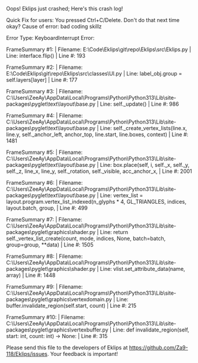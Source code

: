 Oops! Eklips just crashed;
Here's this crash log!

Quick Fix for users: You pressed Ctrl+C/Delete. Don't do that next time okay?
Cause of error: bad coding skillz

Error Type: KeyboardInterrupt
Error: 

FrameSummary #1:
  | Filename: E:\Code\Eklips\git\repo\Eklips\src\Eklips.py
  | Line: interface.flip()
  | Line #: 193

FrameSummary #2:
  | Filename: E:\Code\Eklips\git\repo\Eklips\src\classes\UI.py
  | Line: label_obj.group          = self.layers[layer]
  | Line #: 177

FrameSummary #3:
  | Filename: C:\Users\ZeeAy\AppData\Local\Programs\Python\Python313\Lib\site-packages\pyglet\text\layout\base.py
  | Line: self._update()
  | Line #: 986

FrameSummary #4:
  | Filename: C:\Users\ZeeAy\AppData\Local\Programs\Python\Python313\Lib\site-packages\pyglet\text\layout\base.py
  | Line: self._create_vertex_lists(line.x, line.y, self._anchor_left, anchor_top, line.start, line.boxes, context)
  | Line #: 1481

FrameSummary #5:
  | Filename: C:\Users\ZeeAy\AppData\Local\Programs\Python\Python313\Lib\site-packages\pyglet\text\layout\base.py
  | Line: box.place(self, i, self._x, self._y, self._z, line_x, line_y, self._rotation, self._visible, acc_anchor_x,
  | Line #: 2001

FrameSummary #6:
  | Filename: C:\Users\ZeeAy\AppData\Local\Programs\Python\Python313\Lib\site-packages\pyglet\text\layout\base.py
  | Line: vertex_list = layout.program.vertex_list_indexed(n_glyphs * 4, GL_TRIANGLES, indices, layout.batch, group,
  | Line #: 499

FrameSummary #7:
  | Filename: C:\Users\ZeeAy\AppData\Local\Programs\Python\Python313\Lib\site-packages\pyglet\graphics\shader.py
  | Line: return self._vertex_list_create(count, mode, indices, None, batch=batch, group=group, **data)
  | Line #: 1505

FrameSummary #8:
  | Filename: C:\Users\ZeeAy\AppData\Local\Programs\Python\Python313\Lib\site-packages\pyglet\graphics\shader.py
  | Line: vlist.set_attribute_data(name, array)
  | Line #: 1448

FrameSummary #9:
  | Filename: C:\Users\ZeeAy\AppData\Local\Programs\Python\Python313\Lib\site-packages\pyglet\graphics\vertexdomain.py
  | Line: buffer.invalidate_region(self.start, count)
  | Line #: 215

FrameSummary #10:
  | Filename: C:\Users\ZeeAy\AppData\Local\Programs\Python\Python313\Lib\site-packages\pyglet\graphics\vertexbuffer.py
  | Line: def invalidate_region(self, start: int, count: int) -> None:
  | Line #: 315


Please send this file to the developers of Eklips at https://github.com/Za9-118/Eklips/issues. 
Your feedback is important!